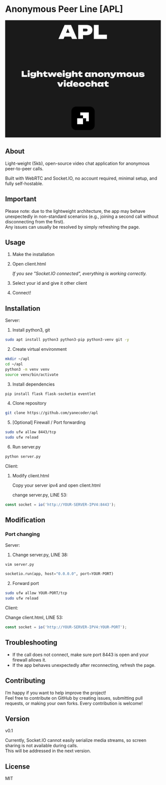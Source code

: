 # Anonymous Peer Line [APL]

![APL](./github/banner.png)
## About
Light-weight (5kb), open-source video chat application for anonymous peer-to-peer calls. 

Built with WebRTC and Socket.IO, no account required, minimal setup, and fully self-hostable.

## Important
Please note: due to the lightweight architecture, the app may behave unexpectedly in 
non-standard scenarios (e.g., joining a second call without disconnecting from the first).  
Any issues can usually be resolved by simply refreshing the page.

## Usage

1. Make the installation
2. Open client.html

   *If you see "Socket.IO connected", everything is working correctly.* 
4. Select your id and give it other client
5. Connect!

## Installation

Server:

1. Install python3, git
```bash
sudo apt install python3 python3-pip python3-venv git -y
```
2. Create virtual environment
```bash
mkdir ~/apl
cd ~/apl
python3 -m venv venv
source venv/bin/activate
```
3. Install dependencies
```python
pip install flask flask-socketio eventlet
```
4. Clone repository
```bash
git clone https://github.com/yanecoder/apl
```
5. [Optional] Firewall / Port forwarding
```bash
sudo ufw allow 8443/tcp
sudo ufw reload
```
6. Run server.py
```python
python server.py
```

Client:
1. Modify client.html

   Copy your server ipv4 and open client.html

   change server.py, LINE 53:
```js
const socket = io('http://YOUR-SERVER-IPV4:8443');
```

## Modification

### Port changing

Server:

1. Change server.py, LINE 38:

```bash
vim server.py
```
```python
socketio.run(app, host="0.0.0.0", port=YOUR-PORT)
```

2. Forward port
```bash
sudo ufw allow YOUR-PORT/tcp
sudo ufw reload
```

Client:

Change client.html, LINE 53:
```js
const socket = io('http://YOUR-SERVER-IPV4:YOUR-PORT');
```
## Troubleshooting
- If the call does not connect, make sure port 8443 is open and your firewall allows it.
- If the app behaves unexpectedly after reconnecting, refresh the page.

## Contributing

I’m happy if you want to help improve the project!  
Feel free to contribute on GitHub by creating issues, submitting pull requests, or making your own forks. Every contribution is welcome!

## Version
v0.1

Currently, Socket.IO cannot easily serialize media streams, so screen sharing is not available during calls.  
This will be addressed in the next version.

## License

MIT
